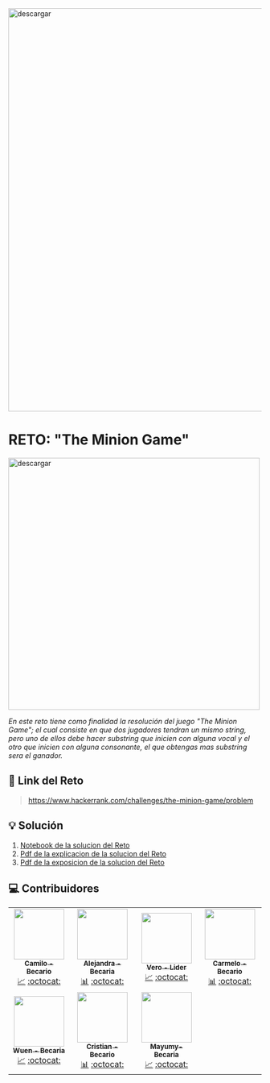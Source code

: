 <img src="https://i.ibb.co/DWSqtc1/Encabezado.png" alt="descargar" border="0" width=800px>

#
# **RETO: "The Minion Game"**

<img src="https://s3.amazonaws.com/hr-challenge-images/9693/1450330231-04db904008-banana.png" alt="descargar" border="0" width=500px>

_En este reto tiene como finalidad la resolución del juego "The Minion Game"; el cual consiste en que dos jugadores tendran un mismo string, pero uno de ellos debe hacer substring que inicien con alguna vocal y el otro que inicien con alguna consonante, el que obtengas mas substring sera el ganador._

## 🔗 Link del Reto
> https://www.hackerrank.com/challenges/the-minion-game/problem

## 💡 Solución
1. [Notebook de la solucion del Reto](https://github.com/MayumyCH/dsfem_datachallenge_monthly/blob/main/the_minion_game/the_minion_game.ipynb)
2. [Pdf de la explicacion de la solucion del Reto]()
3. [Pdf de la exposicion de la solucion del Reto]()

## 💻 Contribuidores 

<table>
  <tr>
    <td align="center">
        <a href="#Foto">
            <img src="https://media-exp1.licdn.com/dms/image/C5603AQEVigsrEVOAhA/profile-displayphoto-shrink_800_800/0/1522775622504?e=1618444800&v=beta&t=rQYxGMVl2IUKk-PJVJLmYpyYE60Eo8lUglRhKTpnnKc" width="100px;" alt="" target="_blank"/>
            <br /><sub><b>Camilo - Becario</b></sub>
        </a>
        <br />
        <a href="#analisis" title="Analisis">📈</a> 
        <a href="#github" title="Github">:octocat:</a>
    </td>
    <td align="center">
        <a href="#Foto">
            <img src="https://media-exp1.licdn.com/dms/image/C5603AQEVigsrEVOAhA/profile-displayphoto-shrink_800_800/0/1522775622504?e=1618444800&v=beta&t=rQYxGMVl2IUKk-PJVJLmYpyYE60Eo8lUglRhKTpnnKc" target="_blank" width="100px;" alt=""/>
            <br /><sub><b>Alejandra - Becaria</b> </sub>
        </a>
        <br />
        <a href="#analisis" title="Analisis">📊</a> 
        <a href="#github" title="Github">:octocat:</a>
    </td>
    <td align="center">
        <a href="#Foto">
            <img src="https://media-exp1.licdn.com/dms/image/C5603AQEVigsrEVOAhA/profile-displayphoto-shrink_800_800/0/1522775622504?e=1618444800&v=beta&t=rQYxGMVl2IUKk-PJVJLmYpyYE60Eo8lUglRhKTpnnKc" target="_blank" width="100px;" alt=""/>
            <br /><sub><b>Vero - Lider</b> </sub>
        </a>
        <br />
        <a href="#analisis" title="Analisis">📈</a> 
        <a href="#github" target="_blank" title="Github">:octocat:</a>
    </td>
    <td align="center">
        <a href="#Foto">
            <img src="https://media-exp1.licdn.com/dms/image/C5603AQEVigsrEVOAhA/profile-displayphoto-shrink_800_800/0/1522775622504?e=1618444800&v=beta&t=rQYxGMVl2IUKk-PJVJLmYpyYE60Eo8lUglRhKTpnnKc" target="_blank" width="100px;" alt=""/>
            <br /><sub><b>Carmelo - Becario</b></sub>
        </a>
        <br />
        <a href="#analisis" title="Analisis">📊</a> 
        <a href="#github" target="_blank" title="Github">:octocat:</a>
    </td>
  </tr>
  <tr>
    <td align="center">
        <a href="#Foto">
            <img src="https://media-exp1.licdn.com/dms/image/C5603AQEVigsrEVOAhA/profile-displayphoto-shrink_800_800/0/1522775622504?e=1618444800&v=beta&t=rQYxGMVl2IUKk-PJVJLmYpyYE60Eo8lUglRhKTpnnKc" width="100px;" alt="" target="_blank"/>
            <br /><sub><b>Wuen - Becaria</b></sub>
        </a>
        <br />
        <a href="#analisis" title="Analisis">📈</a> 
        <a href="#github" target="_blank" title="Github">:octocat:</a>
    </td>
    <td align="center">
        <a href="#Foto">
            <img src="https://media-exp1.licdn.com/dms/image/C5603AQEVigsrEVOAhA/profile-displayphoto-shrink_800_800/0/1522775622504?e=1618444800&v=beta&t=rQYxGMVl2IUKk-PJVJLmYpyYE60Eo8lUglRhKTpnnKc" target="_blank" width="100px;" alt=""/>
            <br /><sub><b>Cristian - Becario</b> </sub>
        </a>
        <br />
        <a href="#analisis" title="Analisis">📊</a> 
        <a href="#github" title="Github">:octocat:</a>
    </td>
    <td align="center">
        <a href="#Foto">
            <img src="https://media-exp1.licdn.com/dms/image/C5603AQEVigsrEVOAhA/profile-displayphoto-shrink_800_800/0/1522775622504?e=1618444800&v=beta&t=rQYxGMVl2IUKk-PJVJLmYpyYE60Eo8lUglRhKTpnnKc" target="_blank" width="100px;" alt=""/>
            <br /><sub><b>Mayumy- Becaria</b></sub>
        </a>
        <br />
        <a href="#analisis" title="Analisis">📈</a> 
        <a href="#github" target="_blank" title="Github">:octocat:</a>
    </td>
  </tr>
</table>
